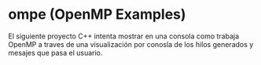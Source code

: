 # ompe (OpenMP Examples)
El siguiente proyecto C++ intenta mostrar en una consola como trabaja OpenMP a traves de una visualización por conosla de los hilos generados y mesajes que pasa el usuario.
